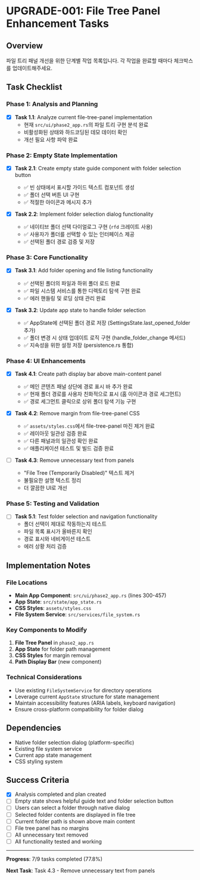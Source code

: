# UPGRADE-001: File Tree Panel Enhancement Tasks

## Overview
파일 트리 패널 개선을 위한 단계별 작업 목록입니다. 각 작업을 완료할 때마다 체크박스를 업데이트해주세요.

## Task Checklist

### Phase 1: Analysis and Planning
- [x] **Task 1.1**: Analyze current file-tree-panel implementation
  - 현재 `src/ui/phase2_app.rs`의 파일 트리 구현 분석 완료
  - 비활성화된 상태와 하드코딩된 데모 데이터 확인
  - 개선 필요 사항 파악 완료

### Phase 2: Empty State Implementation
- [x] **Task 2.1**: Create empty state guide component with folder selection button
  - ✅ 빈 상태에서 표시할 가이드 텍스트 컴포넌트 생성
  - ✅ 폴더 선택 버튼 UI 구현
  - ✅ 적절한 아이콘과 메시지 추가

- [x] **Task 2.2**: Implement folder selection dialog functionality
  - ✅ 네이티브 폴더 선택 다이얼로그 구현 (`rfd` 크레이트 사용)
  - ✅ 사용자가 폴더를 선택할 수 있는 인터페이스 제공
  - ✅ 선택된 폴더 경로 검증 및 저장

### Phase 3: Core Functionality
- [x] **Task 3.1**: Add folder opening and file listing functionality
  - ✅ 선택된 폴더의 파일과 하위 폴더 로드 완료
  - ✅ 파일 시스템 서비스를 통한 디렉토리 탐색 구현 완료
  - ✅ 에러 핸들링 및 로딩 상태 관리 완료

- [x] **Task 3.2**: Update app state to handle folder selection
  - ✅ AppState에 선택된 폴더 경로 저장 (SettingsState.last_opened_folder 추가)
  - ✅ 폴더 변경 시 상태 업데이트 로직 구현 (handle_folder_change 메서드)
  - ✅ 지속성을 위한 설정 저장 (persistence.rs 통합)

### Phase 4: UI Enhancements
- [x] **Task 4.1**: Create path display bar above main-content panel
  - ✅ 메인 콘텐츠 패널 상단에 경로 표시 바 추가 완료
  - ✅ 현재 폴더 경로를 사용자 친화적으로 표시 (홈 아이콘과 경로 세그먼트)
  - ✅ 경로 세그먼트 클릭으로 상위 폴더 탐색 기능 구현

- [x] **Task 4.2**: Remove margin from file-tree-panel CSS
  - ✅ `assets/styles.css`에서 file-tree-panel 마진 제거 완료
  - ✅ 레이아웃 일관성 검증 완료
  - ✅ 다른 패널과의 일관성 확인 완료
  - ✅ 애플리케이션 테스트 및 빌드 검증 완료

- [ ] **Task 4.3**: Remove unnecessary text from panels
  - "File Tree (Temporarily Disabled)" 텍스트 제거
  - 불필요한 설명 텍스트 정리
  - 더 깔끔한 UI로 개선

### Phase 5: Testing and Validation
- [ ] **Task 5.1**: Test folder selection and navigation functionality
  - 폴더 선택이 제대로 작동하는지 테스트
  - 파일 목록 표시가 올바른지 확인
  - 경로 표시와 네비게이션 테스트
  - 에러 상황 처리 검증

## Implementation Notes

### File Locations
- **Main App Component**: `src/ui/phase2_app.rs` (lines 300-457)
- **App State**: `src/state/app_state.rs`
- **CSS Styles**: `assets/styles.css`
- **File System Service**: `src/services/file_system.rs`

### Key Components to Modify
1. **File Tree Panel** in `phase2_app.rs`
2. **App State** for folder path management
3. **CSS Styles** for margin removal
4. **Path Display Bar** (new component)

### Technical Considerations
- Use existing `FileSystemService` for directory operations
- Leverage current `AppState` structure for state management
- Maintain accessibility features (ARIA labels, keyboard navigation)
- Ensure cross-platform compatibility for folder dialog

## Dependencies
- Native folder selection dialog (platform-specific)
- Existing file system service
- Current app state management
- CSS styling system

## Success Criteria
- [x] Analysis completed and plan created
- [ ] Empty state shows helpful guide text and folder selection button
- [ ] Users can select a folder through native dialog
- [ ] Selected folder contents are displayed in file tree
- [ ] Current folder path is shown above main content
- [ ] File tree panel has no margins
- [ ] All unnecessary text removed
- [ ] All functionality tested and working

---
**Progress**: 7/9 tasks completed (77.8%)

**Next Task**: Task 4.3 - Remove unnecessary text from panels
